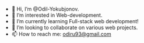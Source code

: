 - 👋 Hi, I’m @Odil-Yokubjonov.
- 👀 I’m interested in Web-development.
- 🌱 I’m currently learning Full-stack web development!
- 💞️ I’m looking to collaborate on various web projects.
- 📫 How to reach me: odiru93@gmail.com

<!---
Odil-Yokubjonov/Odil-Yokubjonov is a ✨ special ✨ repository because its `README.md` (this file) appears on your GitHub profile.
You can click the Preview link to take a look at your changes.
--->
